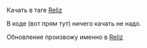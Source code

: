 Качать в таге [Reliz](https://github.com/9564519/Check_available_RAM_v2/releases/tag/Reliz)

В коде (вот прям тут) ничего качать не надо.

Обновление произвожу именно в [Reliz](https://github.com/9564519/Check_available_RAM_v2/releases/tag/Reliz)
